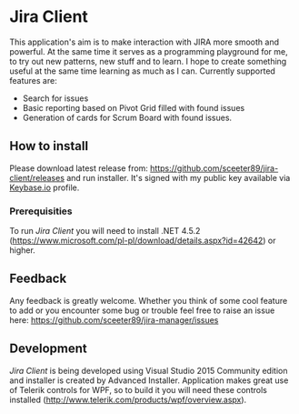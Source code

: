 # Jira Client

This application's aim is to make interaction with JIRA more smooth and powerful. At the same time it serves as a programming playground for me, to try out new patterns, new stuff and to learn. I hope to create something useful at the same time learning as much as I can. Currently supported features are:
* Search for issues
* Basic reporting based on Pivot Grid filled with found issues
* Generation of cards for Scrum Board with found issues. 

## How to install

Please download latest release from: https://github.com/sceeter89/jira-client/releases and run installer. It's signed with my public key available via [Keybase.io](https://keybase.io) profile.

### Prerequisities

To run _Jira Client_ you will need to install .NET 4.5.2 (https://www.microsoft.com/pl-pl/download/details.aspx?id=42642) or higher.

## Feedback

Any feedback is greatly welcome. Whether you think of some cool feature to add or you encounter some bug or trouble feel free to raise an issue here: https://github.com/sceeter89/jira-manager/issues

## Development

_Jira Client_ is being developed using Visual Studio 2015 Community edition and installer is created by Advanced Installer. Application makes great use of Telerik controls for WPF, so to build it you will need these controls installed (http://www.telerik.com/products/wpf/overview.aspx).
